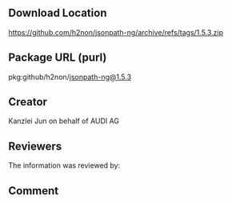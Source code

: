 ﻿## Download Location

https://github.com/h2non/jsonpath-ng/archive/refs/tags/1.5.3.zip

## Package URL (purl)

pkg:github/h2non/jsonpath-ng@1.5.3

## Creator

Kanzlei Jun on behalf of AUDI AG

## Reviewers

The information was reviewed by:


## Comment
